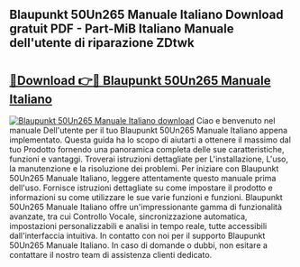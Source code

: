 ## Blaupunkt 50Un265 Manuale Italiano Download gratuit PDF - Part-MiB Italiano Manuale dell'utente di riparazione ZDtwk

# <h2><a href="http://dfcb1e.blite.top/?on=Blaupunkt+50Un265+Manuale+Italiano">🔗Download 👉🔴 Blaupunkt 50Un265 Manuale Italiano</a></h2>

[![Blaupunkt 50Un265 Manuale Italiano download](https://i.imgur.com/lujVjoI.png)](http://dfcb1e.blite.top/?on=Blaupunkt+50Un265+Manuale+Italiano)
Ciao e benvenuto nel manuale Dell'utente per il tuo Blaupunkt 50Un265 Manuale Italiano appena implementato. Questa guida ha lo scopo di aiutarti a ottenere il massimo dal tuo Prodotto fornendo una panoramica completa delle sue caratteristiche, funzioni e vantaggi. Troverai istruzioni dettagliate per L'installazione, L'uso, la manutenzione e la risoluzione dei problemi. Per iniziare con Blaupunkt 50Un265 Manuale Italiano, leggere attentamente questo manuale prima dell'uso. Fornisce istruzioni dettagliate su come impostare il prodotto e informazioni su come utilizzare le sue varie funzioni e funzioni. Blaupunkt 50Un265 Manuale Italiano offre un'impressionante gamma di funzionalità avanzate, tra cui Controllo Vocale, sincronizzazione automatica, impostazioni personalizzabili e analisi in tempo reale, tutte accessibili dall'interfaccia intuitiva. In contatto con noi per il supporto Blaupunkt 50Un265 Manuale Italiano. In caso di domande o dubbi, non esitare a contattare il nostro team di assistenza clienti dedicato.
